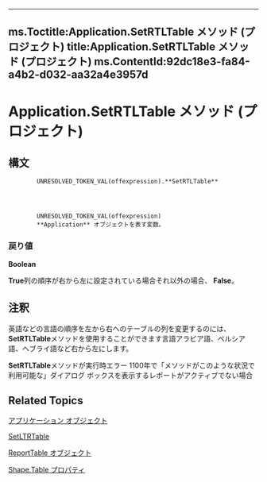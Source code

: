 
---
ms.Toctitle:Application.SetRTLTable メソッド (プロジェクト)
title:Application.SetRTLTable メソッド (プロジェクト)
ms.ContentId:92dc18e3-fa84-a4b2-d032-aa32a4e3957d
---
# Application.SetRTLTable メソッド (プロジェクト)





## 構文

            UNRESOLVED_TOKEN_VAL(offexpression).**SetRTLTable**




            UNRESOLVED_TOKEN_VAL(offexpression)
            **Application** オブジェクトを表す変数。

### 戻り値
**Boolean**



**True**列の順序が右から左に設定されている場合それ以外の場合、 **False**。





## 注釈
英語などの言語の順序を左から右へのテーブルの列を変更するのには、 **SetRTLTable**メソッドを使用することができます言語アラビア語、ペルシア語、ヘブライ語など右から左にします。



**SetRTLTable**メソッドが実行時エラー 1100年で「メソッドがこのような状況で利用可能な」ダイアログ ボックスを表示するレポートがアクティブでない場合



## Related Topics

[アプリケーション オブジェクト](8eb91712-7784-a102-38c0-19bb056c27e9.md)

[SetLTRTable](33aee9ba-da55-c83c-a1cf-27b5751c3fdf.md)

[ReportTable オブジェクト](db9846c7-fd53-ae5a-7a43-35dfc60f4fe4.md)

[Shape.Table プロパティ](5e1fc97f-8ac8-db26-3a2d-c39261c23588.md)




